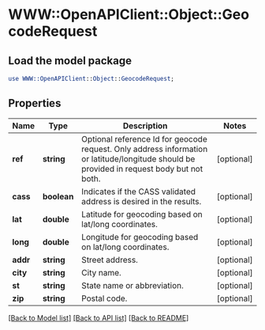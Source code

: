 # WWW::OpenAPIClient::Object::GeocodeRequest

## Load the model package
```perl
use WWW::OpenAPIClient::Object::GeocodeRequest;
```

## Properties
Name | Type | Description | Notes
------------ | ------------- | ------------- | -------------
**ref** | **string** | Optional reference Id for geocode request.   Only address information or latitude/longitude should be provided in request body but not both. | [optional] 
**cass** | **boolean** | Indicates if the CASS validated address is desired in the results. | [optional] 
**lat** | **double** | Latitude for geocoding based on lat/long coordinates. | [optional] 
**long** | **double** | Longitude for geocoding based on lat/long coordinates. | [optional] 
**addr** | **string** | Street address. | [optional] 
**city** | **string** | City name. | [optional] 
**st** | **string** | State name or abbreviation. | [optional] 
**zip** | **string** | Postal code. | [optional] 

[[Back to Model list]](../README.md#documentation-for-models) [[Back to API list]](../README.md#documentation-for-api-endpoints) [[Back to README]](../README.md)


